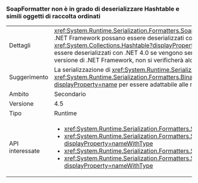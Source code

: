 ### <a name="soapformatter-cannot-deserialize-hashtable-and-similar-ordered-collection-objects"></a>SoapFormatter non è in grado di deserializzare Hashtable e simili oggetti di raccolta ordinati

|   |   |
|---|---|
|Dettagli|<xref:System.Runtime.Serialization.Formatters.Soap.SoapFormatter?displayProperty=name> non garantisce che gli oggetti serializzati nell'ambito di una versione di .NET Framework possano essere deserializzati correttamente in una versione diversa. In particolare, in alcune raccolte ordinate, come <xref:System.Collections.Hashtable?displayProperty=name>, sono stati aggiunti membri tra le versioni 4.0 e 4.5 e ne consegue che questi oggetti non possono essere deserializzati con .NET 4.0 se vengono serializzati con .NET 4.5. Si noti che, se i dati serializzati vengono sia serializzati che deserializzati con la stessa versione di .NET Framework, non si verificherà alcun problema.|
|Suggerimento|La serializzazione di <xref:System.Runtime.Serialization.Formatters.Soap.SoapFormatter?displayProperty=name> deve essere sostituita con la serializzazione di <xref:System.Runtime.Serialization.Formatters.Binary.BinaryFormatter?displayProperty=name> o di <xref:System.Runtime.Serialization.NetDataContractSerializer?displayProperty=name> per essere adattabile alle modifiche di .NET Framework.|
|Ambito|Secondario|
|Versione|4.5|
|Tipo|Runtime|
|API interessate|<ul><li><xref:System.Runtime.Serialization.Formatters.Soap.SoapFormatter.Serialize(System.IO.Stream,System.Object)?displayProperty=nameWithType></li><li><xref:System.Runtime.Serialization.Formatters.Soap.SoapFormatter.Serialize(System.IO.Stream,System.Object,System.Runtime.Remoting.Messaging.Header[])?displayProperty=nameWithType></li><li><xref:System.Runtime.Serialization.Formatters.Soap.SoapFormatter.Deserialize(System.IO.Stream)?displayProperty=nameWithType></li><li><xref:System.Runtime.Serialization.Formatters.Soap.SoapFormatter.Deserialize(System.IO.Stream,System.Runtime.Remoting.Messaging.HeaderHandler)?displayProperty=nameWithType></li></ul>|

